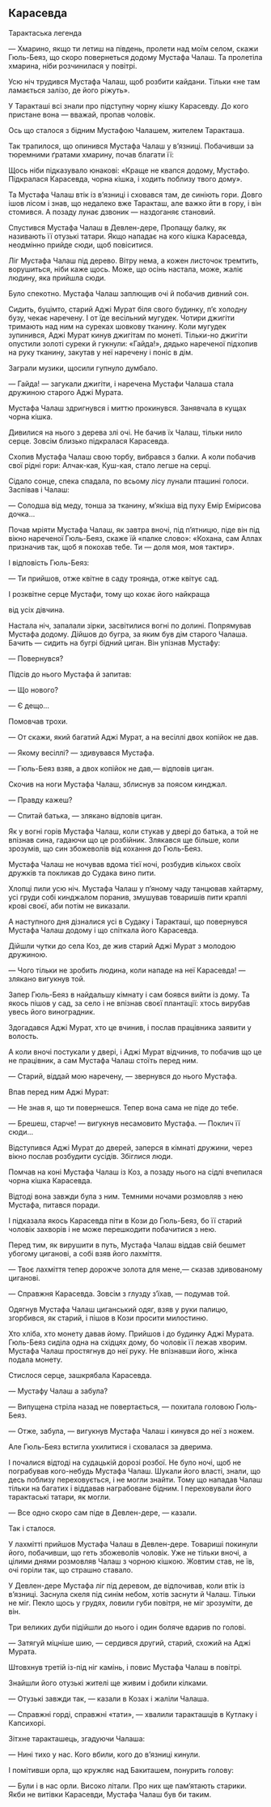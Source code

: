 ## Карасевда

Тарактаська легенда

— Хмарино, якщо ти летиш на південь, пролети над моїм селом, скажи Гюль-Беяз, що скоро повернеться додому Мустафа Чалаш.
Та пролетіла хмарина, ніби розчинилася у повітрі.

Усю ніч трудився Мустафа Чалаш, щоб розбити кайдани.
Тільки «не там ламається залізо, де його ріжуть».

У Таракташі всі знали про підступну чорну кішку Карасевду.
До кого пристане вона — вважай, пропав чоловік.

Ось що сталося з бідним Мустафою Чалашем, жителем Таракташа.

Так трапилося, що опинився Мустафа Чалаш у в’язниці.
Побачивши за тюремними ґратами хмарину, почав благати її:




Щось ніби підказувало юнакові: «Краще не квапся додому, Мустафо.
Підкралася Карасевда, чорна кішка, і ходить поблизу твого дому».

Та Мустафа Чалаш втік із в’язниці і сховався там, де синіють гори.
Довго ішов лісом і знав, що недалеко вже Таракташ, але важко йти в гору, і він стомився.
А позаду лунає дзвоник — наздоганяє становий.

Спустився Мустафа Чалаш в Девлен-дере, Пропащу балку, як називають її отузькі татари.
Якщо нападає на кого кішка Карасевда, неодмінно прийде сюди, щоб повіситися.

Ліг Мустафа Чалаш під дерево.
Вітру нема, а кожен листочок тремтить, ворушиться, ніби каже щось.
Може, що осінь настала, може, жаліє людину, яка прийшла сюди.

Було спекотно.
Мустафа Чалаш заплющив очі й побачив дивний сон.

Сидить, буцімто, старий Аджі Мурат біля свого будинку, п’є холодну бузу, чекає наречену.
І от їде весільний мугудек.
Чотири джигіти тримають над ним на суреках шовкову тканину.
Коли мугудек зупинився, Аджі Мурат кинув джигітам по монеті.
Тільки-но джигіти опустили золоті суреки й гукнули: «Гайда!», дядько нареченої підхопив на руку тканину, закутав у неї наречену і поніс в дім.

Заграли музики, щосили гупнуло думбало.

— Гайда! — загукали джигіти, і наречена Мустафи Чалаша стала дружиною старого Аджі Мурата.

Мустафа Чалаш здригнувся і миттю прокинувся.
Занявчала в кущах чорна кішка.

Дивилися на нього з дерева злі очі.
Не бачив їх Чалаш, тільки нило серце.
Зовсім близько підкралася Карасевда.

Схопив Мустафа Чалаш свою торбу, вибрався з балки.
А коли побачив свої рідні гори: Алчак-кая, Куш-кая, стало легше на серці.

Сідало сонце, спека спадала, по всьому лісу лунали пташині голоси.
Заспівав і Чалаш:

— Солодша від меду, тонша за тканину, м’якіша від пуху Емір Емірисова дочка...

Почав мріяти Мустафа Чалаш, як завтра вночі, під п’ятницю, піде він під вікно нареченої Гюль-Беяз, скаже їй «палке слово»: «Кохана, сам Аллах призначив так, щоб я покохав тебе.
Ти — доля моя, моя тактир».

І відповість Гюль-Беяз:

— Ти прийшов, отже квітне в саду троянда, отже квітує сад.

І розквітне серце Мустафи, тому що кохає його найкраща

від усіх дівчина.

Настала ніч, запалали зірки, засвітилися вогні по долині.
Попрямував Мустафа додому.
Дійшов до бугра, за яким був дім старого Чалаша.
Бачить — сидить на бугрі бідний циган.
Він упізнав Мустафу:

— Повернувся?

Підсів до нього Мустафа й запитав:

— Що нового?

— Є дещо...

Помовчав трохи.

— От скажи, який багатий Аджі Мурат, а на весіллі двох копійок не дав.

— Якому весіллі? — здивувався Мустафа.

— Гюль-Беяз взяв, а двох копійок не дав,— відповів циган.

Скочив на ноги Мустафа Чалаш, зблиснув за поясом кинджал.

— Правду кажеш?

— Спитай батька, — злякано відповів циган.

Як у вогні горів Мустафа Чалаш, коли стукав у двері до батька, а той не впізнав сина, гадаючи що це розбійник.
Злякався ще більше, коли зрозумів, що син збожеволів від кохання до Гюль-Беяз.

Мустафа Чалаш не ночував вдома тієї ночі, розбудив кількох своїх дружків та покликав до Судака вино пити.

Хлопці пили усю ніч.
Мустафа Чалаш у п’яному чаду танцював хайтарму, усі груди собі кинджалом поранив, змушував товаришів пити краплі крові своєї, аби потім не виказали.

А наступного дня дізналися усі в Судаку і Таракташі, що повернувся Мустафа Чалаш додому і що спіткала його Карасевда.

Дійшли чутки до села Коз, де жив старий Аджі Мурат з молодою дружиною.

— Чого тільки не зробить людина, коли нападе на неї Карасевда! — злякано вигукнув той.

Запер Гюль-Беяз в найдальшу кімнату і сам боявся вийти із дому.
Та якось пішов у сад, за село і не впізнав своєї плантації: хтось вирубав увесь його виноградник.

Здогадався Аджі Мурат, хто це вчинив, і послав працівника заявити у волость.

А коли вночі постукали у двері, і Аджі Мурат відчинив, то побачив що це не працівник, а сам Мустафа Чалаш стоїть перед ним.

— Старий, віддай мою наречену, — звернувся до нього Мустафа.

Впав перед ним Аджі Мурат:

— Не знав я, що ти повернешся.
Тепер вона сама не піде до тебе.

— Брешеш, старче! — вигукнув несамовито Мустафа. — Поклич її сюди...

Відступився Аджі Мурат до дверей, заперся в кімнаті дружини, через вікно послав розбудити сусідів.
Збіглися люди.

Помчав на коні Мустафа Чалаш із Коз, а позаду нього на сідлі вчепилася чорна кішка Карасевда.

Відтоді вона завжди була з ним.
Темними ночами розмовляв з нею Мустафа, питався поради.

І підказала якось Карасевда піти в Кози до Гюль-Беяз, бо її старий чоловік захворів і не може перешкодити побачитися з нею.

Перед тим, як вирушити в путь, Мустафа Чалаш віддав свій бешмет убогому циганові, а собі взяв його лахміття.

— Твоє лахміття тепер дорожче золота для мене,— сказав здивованому циганові.

— Справжня Карасевда.
Зовсім з глузду з’їхав, — подумав той.

Одягнув Мустафа Чалаш циганський одяг, взяв у руки палицю, згорбився, як старий, і пішов в Кози просити милостиню.

Хто хліба, хто монету давав йому.
Прийшов і до будинку Аджі Мурата.
Гюль-Беяз сиділа одна на східцях дому, бо чоловік її лежав хворим.
Мустафа Чалаш простягнув до неї руку.
Не впізнавши його, жінка подала монету.

Стислося серце, зашкрябала Карасевда.

— Мустафу Чалаш а забула?

— Випущена стріла назад не повертається, — похитала головою Гюль-Беяз.

— Отже, забула, — вигукнув Мустафа Чалаш і кинувся до неї з ножем.

Але Гюль-Беяз встигла ухилитися і сховалася за дверима.

І почалися відтоді на судацькій дорозі розбої.
Не було ночі, щоб не пограбував кого-небудь Мустафа Чалаш.
Шукали його власті, знали, що десь поблизу переховується, і не могли знайти.
Тому що нападав Чалаш тільки на багатих і віддавав награбоване бідним.
І переховували його тарактаські татари, як могли.

— Все одно скоро сам піде в Девлен-дере, — казали.

Так і сталося.

У лахмітті прийшов Мустафа Чалаш в Девлен-дере.
Товариші покинули його, побачивши, що геть збожеволів чоловік.
Уже не тільки вночі, а цілими днями розмовляв Чалаш з чорною кішкою.
Жовтим став, не їв, очі горіли так, що страшно ставало.

У Девлен-дере Мустафа ліг під деревом, де відпочивав, коли втік із в’язниці.
Заснула скеля під синім небом, хотів заснути й Чалаш.
Тільки не міг.
Пекло щось у грудях, ловили губи повітря, не міг зрозуміти, де він.

Три великих дуби підійшли до нього і один боляче вдарив по голові.

— Затягуй міцніше шию, — сердився другий, старий, схожий на Аджі Мурата.

Штовхнув третій із-під ніг камінь, і повис Мустафа Чалаш в повітрі.

Знайшли його отузькі жителі ще живим і добили кілками.

— Отузькі завжди так, — казали в Козах і жаліли Чалаша.

— Справжні горді, справжні «тати», — хвалили таракташців в Кутлаку і Капсихорі.

Зітхне таракташець, згадуючи Чалаша:

— Нині тихо у нас.
Кого вбили, кого до в’язниці кинули.

І помітивши орла, що кружляє над Бакиташем, понурить голову:

— Були і в нас орли.
Високо літали.
Про них ще пам’ятають старики.
Якби не витівки Карасевди, Мустафа Чалаш був би таким.

